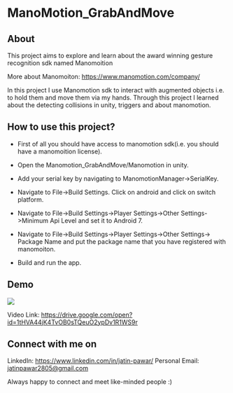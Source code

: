 # ManoMotion_GrabAndMove

## About

This project aims to explore and learn about the  award winning gesture recognition sdk named Manomoition

More about Manomoiton: https://www.manomotion.com/company/

In this project I use Manomotion sdk to interact with augmented objects i.e. to hold them and move them via my hands. Through this project I learned about the detecting collisions in unity, triggers and about manomotion.

## How to use this project?

 * First of all you should have access to manomotion sdk(i.e. you should have a manomoition license).
 
 * Open the Manomotion_GrabAndMove/Manomotion in unity.
 
 * Add your serial key by navigating to ManomotionManager->SerialKey.
 
 * Navigate to File->Build Settings. Click on android and click on switch platform.
 
 * Navigate to File->Build Settings->Player Settings->Other Settings->Minimum Api Level and set it to Android 7.
 
 * Navigate to File->Build Settings->Player Settings->Other Settings-> Package Name and put the package name that you have registered with manomoiton.
 
 * Build and run the app.
 
 
 ## Demo
 
 ![](https://media.giphy.com/media/BcfhQ1gCM12XtYxMHL/200w_d.gif)
 
 Video Link:
 https://drive.google.com/open?id=1tHVA44jK4TvOB0sTQeuO2ypDv1R1WS9r


  ## Connect with me on
  LinkedIn: https://www.linkedin.com/in/jatin-pawar/
  Personal Email: jatinpawar2805@gmail.com
   
  Always happy to connect and meet like-minded people :)

